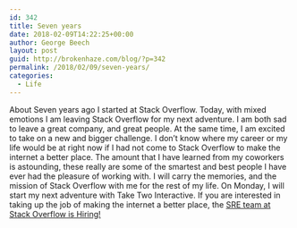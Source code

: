 ```yaml
---
id: 342
title: Seven years
date: 2018-02-09T14:22:25+00:00
author: George Beech
layout: post
guid: http://brokenhaze.com/blog/?p=342
permalink: /2018/02/09/seven-years/
categories:
  - Life
---
```

About Seven years ago I started at Stack Overflow. Today, with mixed emotions I am leaving Stack Overflow for my next adventure. I am both sad to leave a great company, and great people. At the same time, I am excited to take on a new and bigger challenge. I don’t know where my career or my life would be at right now if I had not come to Stack Overflow to make the internet a better place. The amount that I have learned from my coworkers is astounding, these really are some of the smartest and best people I have ever had the pleasure of working with. I will carry the memories, and the mission of Stack Overflow with me for the rest of my life. On Monday, I will start my next adventure with Take Two Interactive. If you are interested in taking up the job of making the internet a better place, the [SRE team at Stack Overflow is Hiring!](https://stackoverflow.com/company/work-here/1031847/windows-azure-site-reliability-engineer)